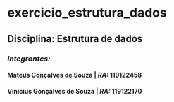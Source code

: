 # exercicio_estrutura_dados

## Disciplina: Estrutura de dados
### *Integrantes:*
#### Mateus Gonçalves de Souza | *RA:* 119122458
#### Vinicius Gonçalves de Souza | *RA:* 119122170

